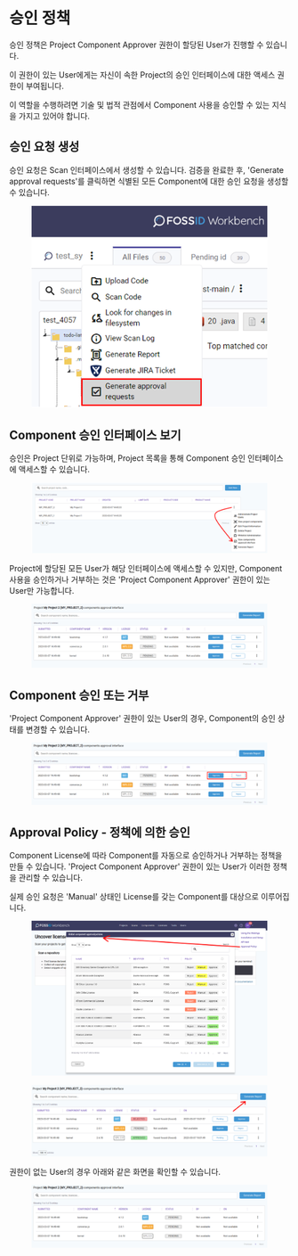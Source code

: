 # 승인 정책

승인 정책은 Project Component Approver 권한이 할당된 User가 진행할 수 있습니다.

이 권한이 있는 User에게는 자신이 속한 Project의 승인 인터페이스에 대한 액세스 권한이 부여됩니다.

이 역할을 수행하려면 기술 및 법적 관점에서 Component 사용을 승인할 수 있는 지식을 가지고 있어야 합니다.

## 승인 요청 생성

승인 요청은 Scan 인터페이스에서 생성할 수 있습니다. 검증을 완료한 후, 'Generate approval requests'를 클릭하면 식별된 모든 Component에 대한 승인 요청을 생성할 수 있습니다.

<figure><img src="../../../.gitbook/assets/image (148).png" alt=""><figcaption></figcaption></figure>

## Component 승인 인터페이스 보기

승인은 Project 단위로 가능하며, Project 목록을 통해 Component 승인 인터페이스에 액세스할 수 있습니다.

<figure><img src="../../../.gitbook/assets/image (18).png" alt=""><figcaption></figcaption></figure>

Project에 할당된 모든 User가 해당 인터페이스에 액세스할 수 있지만, Component 사용을 승인하거나 거부하는 것은 'Project Component Approver' 권한이 있는 User만 가능합니다.

<figure><img src="../../../.gitbook/assets/image (183).png" alt=""><figcaption></figcaption></figure>

## Component 승인 또는 거부

'Project Component Approver' 권한이 있는 User의 경우, Component의 승인 상태를 변경할 수 있습니다.

<figure><img src="../../../.gitbook/assets/image (24).png" alt=""><figcaption></figcaption></figure>

## Approval Policy - 정책에 의한 승인

Component License에 따라 Component를 자동으로 승인하거나 거부하는 정책을 만들 수 있습니다. 'Project Component Approver' 권한이 있는 User가 이러한 정책을 관리할 수 있습니다.

실제 승인 요청은 'Manual' 상태인 License를 갖는 Component를 대상으로 이루어집니다.

<figure><img src="../../../.gitbook/assets/image (197).png" alt=""><figcaption></figcaption></figure>

<figure><img src="../../../.gitbook/assets/image (13).png" alt=""><figcaption></figcaption></figure>

권한이 없는 User의 경우 아래와 같은 화면을 확인할 수 있습니다.

<figure><img src="../../../.gitbook/assets/image (128).png" alt=""><figcaption></figcaption></figure>
